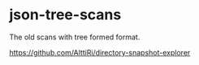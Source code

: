 # json-tree-scans

The old scans with tree formed format.

https://github.com/AlttiRi/directory-snapshot-explorer
